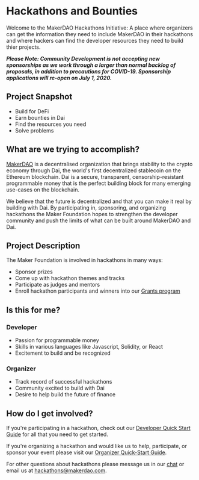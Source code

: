 # Hackathons and Bounties

Welcome to the MakerDAO Hackathons Initiative: A place where organizers can get the information they need to include MakerDAO in their hackathons and where hackers can find the developer resources they need to build thier projects.

_**Please Note: Community Development is not accepting new sponsorships as we work through a larger than normal backlog of proposals, in addition to precautions for COVID-19. Sponsorship applications will re-open on July 1, 2020.**_

## Project Snapshot

* Build for DeFi
* Earn bounties in Dai
* Find the resources you need
* Solve problems

## What are we trying to accomplish?

[MakerDAO](https://makerdao.com/) is a decentralised organization that brings stability to the crypto economy through Dai, the world's first decentralized stablecoin on the Ethereum blockchain. Dai is a secure, transparent, censorship-resistant programmable money that is the perfect building block for many emerging use-cases on the blockchain.

We believe that the future is decentralized and that you can make it real by building with Dai. By participating in, sponsoring, and organizing hackathons the Maker Foundation hopes to strengthen the developer community and push the limits of what can be built around MakerDAO and Dai.

## Project Description

The Maker Foundation is involved in hackathons in many ways:

* Sponsor prizes
* Come up with hackathon themes and tracks
* Participate as judges and mentors
* Enroll hackathon participants and winners into our [Grants program](https://github.com/ryancreatescopy/community/tree/05625ac9da715dde58095901b61bc4e69cd5fe82/work-with-us/grants/README.md)

## Is this for me?

### Developer

* Passion for programmable money
* Skills in various languages like Javascript, Solidity, or React
* Excitement to build and be recognized

### Organizer

* Track record of successful hackathons
* Community excited to build with Dai
* Desire to help build the future of finance

## How do I get involved?

If you're participating in a hackathon, check out our [Developer Quick Start Guide](developer-quick-start-guide.md) for all that you need to get started.

If you're organizing a hackathon and would like us to help, participate, or sponsor your event please visit our [Organizer Quick-Start Guide](organizer-quick-start-guide.md).

For other questions about hackathons please message us in our [chat](https://chat.makerdao.com/channel/community-development) or email us at hackathons@makerdao.com.

